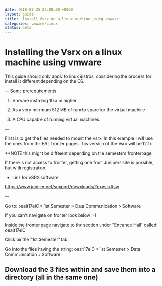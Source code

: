 ```yaml
---
date: 2018-08-25 23:00:00 +0000
layout: guide
title:  Install Vsrx on a linux machine using vmware
categories: vmware/Linux
status: beta
---
```


Installing the Vsrx on a linux machine using vmware
===================================================

This guide should only apply to linux distros, considering the process
for install is different depending on the OS.

--
Some prerequirements

1. Vmware installing 10.x or higher

2. As a very minimum 512 MB of ram to spare for the virtual machine

3. A CPU capable of running virtual machines.

--

First is to get the files needed to mount the vsrx.
In this example I will use the ones from the EAL fronter pages
This version of the Vsrx will be 12.1x

**NOTE this might be different depending on the semesters fronterpage

If there is not access to fronter, getting one from Junipers site is possible,
but with registration.

* Link for vSRX software

https://www.juniper.net/support/downloads/?p=vsrx#sw

--


Go to: oeait17eiC > 1st Semester > Data Communication > Software

If you can't navigate on fronter look below :-)


Inside the fronter page navigate to the section under "Entrance Hall" called: oeait17eiC

Click on the "1st Semester" tab.

Go into the files having the string: oeait17eiC > 1st Semester > Data Communication > Software


Download the 3 files within and save them into a directory (all in the same one)
--




